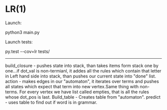 
# LR(1)

Launch:

python3 main.py

Launch tests:

py.test --cov=lr tests/

***************************
build_closure - pushes state into stack, than takes items form stack one by one...if dot_val is non-termianl, it addes all the rules which contain that letter in Left hand side into stack, than pushes our current state into "done" list.
action - makes edges in our "automaton", it iterates over terms and pushes all states which expect that term into new vertex.Same thing with non-terms. 
For every vertex we have list called empties, that is all the rules whose dot_pos is last.
Build_table - Creates table from "automaton".
predict - uses table to find out if word is in grammar.


